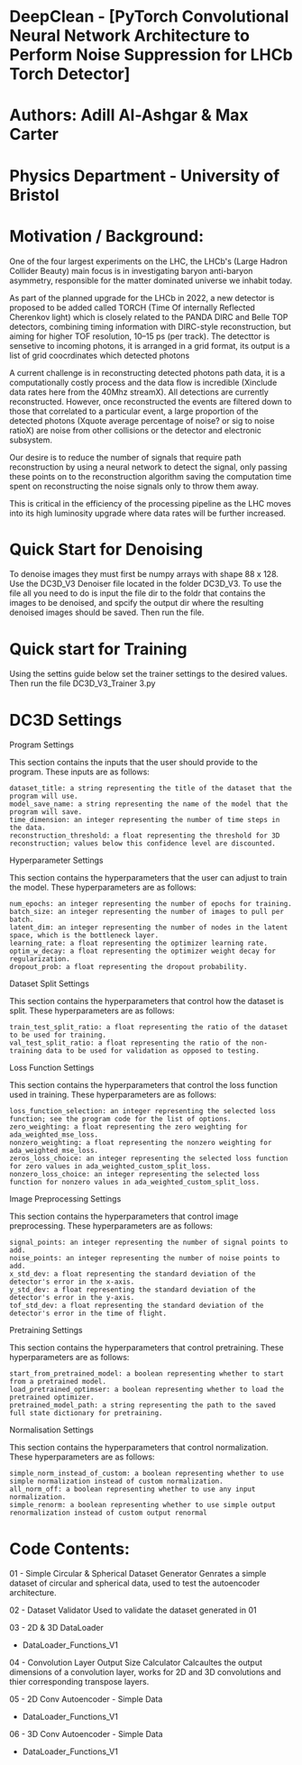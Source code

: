 # DeepClean - [PyTorch Convolutional Neural Network Architecture to Perform Noise Suppression for LHCb Torch Detector]
# Authors: Adill Al-Ashgar & Max Carter
# Physics Department - University of Bristol 


# Motivation / Background:
One of the four largest experiments on the LHC, the LHCb's (Large Hadron Collider Beauty) main focus is in investigating
baryon anti-baryon asymmetry, responsible for the matter dominated universe we inhabit today.

As part of the planned upgrade for the LHCb in 2022, a new detector is proposed to be added called TORCH (Time Of internally Reflected Cherenkov light) 
which is closely related  to the PANDA DIRC and Belle TOP detectors, combining timing information with DIRC-style reconstruction, but aiming 
for higher TOF resolution, 10–15 ps (per track). The detecttor is sensetive to incoming photons, it is arranged in a grid format, its output is a list of 
grid coocrdinates which detected photons

A current challenge is in reconstructing detected photons path data, it is a computationally costly process and the data flow is incredible (Xinclude data rates here from the 40Mhz streamX). 
All detections are currently reconstructed. However, once reconstructed the events are filtered down to those that correlated to a particular event, a large 
proportion of the detected photons (Xquote average percentage of noise? or sig to noise ratioX) are noise from other collisions or the detector and electronic subsystem.

Our desire is to reduce the number of signals that require path reconstruction by using a neural network to detect the signal, only passing these 
points on to the reconstruction algorithm saving the computation time spent on reconstructing the noise signals only to throw them away.

This is critical in the efficiency of the processing pipeline as the LHC moves into its high luminosity upgrade where data rates will be further increased.

# Quick Start for Denoising
To denoise images they must first be numpy arrays with shape 88 x 128.
Use the DC3D_V3 Denoiser file located in the folder DC3D_V3.
To use the file all you need to do is input the file dir to the foldr that contains the images to be denoised, and
spcify the output dir where the resulting denoised images should be saved. 
Then run the file.



# Quick start for Training
Using the settins guide below set the trainer settings to the desired values.
Then run the file DC3D_V3_Trainer 3.py



# DC3D Settings
Program Settings

This section contains the inputs that the user should provide to the program. These inputs are as follows:

    dataset_title: a string representing the title of the dataset that the program will use.
    model_save_name: a string representing the name of the model that the program will save.
    time_dimension: an integer representing the number of time steps in the data.
    reconstruction_threshold: a float representing the threshold for 3D reconstruction; values below this confidence level are discounted.

Hyperparameter Settings

This section contains the hyperparameters that the user can adjust to train the model. These hyperparameters are as follows:

    num_epochs: an integer representing the number of epochs for training.
    batch_size: an integer representing the number of images to pull per batch.
    latent_dim: an integer representing the number of nodes in the latent space, which is the bottleneck layer.
    learning_rate: a float representing the optimizer learning rate.
    optim_w_decay: a float representing the optimizer weight decay for regularization.
    dropout_prob: a float representing the dropout probability.

Dataset Split Settings

This section contains the hyperparameters that control how the dataset is split. These hyperparameters are as follows:

    train_test_split_ratio: a float representing the ratio of the dataset to be used for training.
    val_test_split_ratio: a float representing the ratio of the non-training data to be used for validation as opposed to testing.

Loss Function Settings

This section contains the hyperparameters that control the loss function used in training. These hyperparameters are as follows:

    loss_function_selection: an integer representing the selected loss function; see the program code for the list of options.
    zero_weighting: a float representing the zero weighting for ada_weighted_mse_loss.
    nonzero_weighting: a float representing the nonzero weighting for ada_weighted_mse_loss.
    zeros_loss_choice: an integer representing the selected loss function for zero values in ada_weighted_custom_split_loss.
    nonzero_loss_choice: an integer representing the selected loss function for nonzero values in ada_weighted_custom_split_loss.

Image Preprocessing Settings

This section contains the hyperparameters that control image preprocessing. These hyperparameters are as follows:

    signal_points: an integer representing the number of signal points to add.
    noise_points: an integer representing the number of noise points to add.
    x_std_dev: a float representing the standard deviation of the detector's error in the x-axis.
    y_std_dev: a float representing the standard deviation of the detector's error in the y-axis.
    tof_std_dev: a float representing the standard deviation of the detector's error in the time of flight.

Pretraining Settings

This section contains the hyperparameters that control pretraining. These hyperparameters are as follows:

    start_from_pretrained_model: a boolean representing whether to start from a pretrained model.
    load_pretrained_optimser: a boolean representing whether to load the pretrained optimizer.
    pretrained_model_path: a string representing the path to the saved full state dictionary for pretraining.

Normalisation Settings

This section contains the hyperparameters that control normalization. These hyperparameters are as follows:

    simple_norm_instead_of_custom: a boolean representing whether to use simple normalization instead of custom normalization.
    all_norm_off: a boolean representing whether to use any input normalization.
    simple_renorm: a boolean representing whether to use simple output renormalization instead of custom output renormal





# Code Contents:
01 - Simple Circular & Spherical Dataset Generator
Genrates a simple dataset of circular and spherical data, used to test the autoencoder architecture.

02 - Dataset Validator
Used to validate the dataset generated in 01
  

   
03 - 2D & 3D DataLoader
   - DataLoader_Functions_V1
   
04 - Convolution Layer Output Size Calculator
 Calcaultes the output dimensions of a convolution layer, works for 2D and 3D convolutions and thier corresponding transpose layers.


05 - 2D Conv Autoencoder - Simple Data
   - DataLoader_Functions_V1
   
06 - 3D Conv Autoencoder - Simple Data
   - DataLoader_Functions_V1